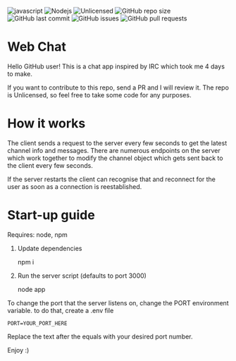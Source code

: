 ![javascript](https://badges.aleen42.com/src/javascript.svg)
![Nodejs](https://img.shields.io/badge/-Node.js-58595a?style=flat&logo=Node.js)
![Unlicensed](https://img.shields.io/github/license/GabeeCoding/http-chat-app-test)
![GitHub repo size](https://img.shields.io/github/repo-size/GabeeCoding/http-chat-app-test)
![GitHub last commit](https://img.shields.io/github/last-commit/GabeeCoding/http-chat-app-test)
![GitHub issues](https://img.shields.io/github/issues/GabeeCoding/http-chat-app-test)
![GitHub pull requests](https://img.shields.io/github/issues-pr-raw/GabeeCoding/http-chat-app-test)

# Web Chat

Hello GitHub user! This is a chat app inspired by IRC which took me 4 days to make.

If you want to contribute to this repo, send a PR and I will review it. The repo is Unlicensed, so feel free to take some code for any purposes.

# How it works

The client sends a request to the server every few seconds to get the latest channel info and messages.
There are numerous endpoints on the server which work together to modify the channel object which gets sent back to the client every few seconds.

If the server restarts the client can recognise that and reconnect for the user as soon as a connection is reestablished.

# Start-up guide

Requires: node, npm

1. Update dependencies


    npm i
   

2. Run the server script (defaults to port 3000)

    
    node app
    
    
To change the port that the server listens on, change the PORT environment variable.
to do that, create a .env file

    PORT=YOUR_PORT_HERE
    
Replace the text after the equals with your desired port number.

Enjoy :)
